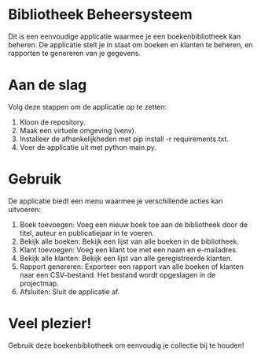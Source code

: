 # Bibliotheek Beheersysteem
Dit is een eenvoudige applicatie waarmee je een boekenbibliotheek kan beheren.
De applicatie stelt je in staat om boeken en klanten te beheren, en rapporten te genereren van je gegevens.

# Aan de slag
Volg deze stappen om de applicatie op te zetten:
1. Kloon de repository.
2. Maak een virtuele omgeving (venv).
3. Installeer de afhankelijkheden met pip install -r requirements.txt.
4. Voer de applicatie uit met python main.py.

# Gebruik
De applicatie biedt een menu waarmee je verschillende acties kan uitvoeren:
1. Boek toevoegen: Voeg een nieuw boek toe aan de bibliotheek door de titel, auteur en publicatiejaar in te voeren.
2. Bekijk alle boeken: Bekijk een lijst van alle boeken in de bibliotheek.
3. Klant toevoegen: Voeg een klant toe met een naam en e-mailadres.
4. Bekijk alle klanten: Bekijk een lijst van alle geregistreerde klanten.
5. Rapport genereren: Exporteer een rapport van alle boeken of klanten naar een CSV-bestand. Het bestand wordt opgeslagen in de projectmap.
6. Afsluiten: Sluit de applicatie af.

# Veel plezier!
Gebruik deze boekenbibliotheek om eenvoudig je collectie bij te houden!
